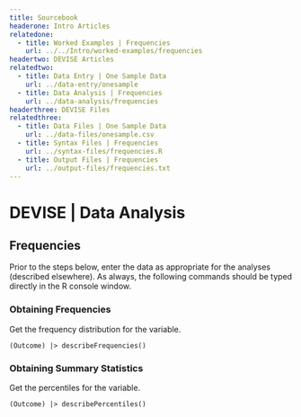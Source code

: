 ```yaml
---
title: Sourcebook
headerone: Intro Articles
relatedone:
  - title: Worked Examples | Frequencies
    url: ../../Intro/worked-examples/frequencies
headertwo: DEVISE Articles
relatedtwo:
  - title: Data Entry | One Sample Data
    url: ../data-entry/onesample
  - title: Data Analysis | Frequencies
    url: ../data-analysis/frequencies
headerthree: DEVISE Files
relatedthree:
  - title: Data Files | One Sample Data
    url: ../data-files/onesample.csv
  - title: Syntax Files | Frequencies
    url: ../syntax-files/frequencies.R
  - title: Output Files | Frequencies
    url: ../output-files/frequencies.txt
---
```


# DEVISE | Data Analysis

## Frequencies

Prior to the steps below, enter the data as appropriate for the analyses (described elsewhere). As always, the following commands should be typed directly in the R console window.

### Obtaining Frequencies

Get the frequency distribution for the variable.

```{r}
(Outcome) |> describeFrequencies()
```

### Obtaining Summary Statistics

Get the percentiles for the variable.

```{r}
(Outcome) |> describePercentiles()
```
